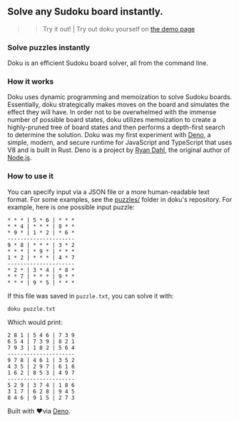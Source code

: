 ## Solve any Sudoku board instantly.
>> Try it out! | Try out doku yourself on [the demo page]({{src:demo}})

### Solve puzzles instantly
Doku is an efficient Sudoku board solver, all from the command line.

### How it works
Doku uses dynamic programming and memoization to solve Sudoku boards. Essentially, doku strategically makes moves on the board and simulates the effect they will have. In order not to be overwhelmed with the immense number of possible board states, doku utilizes memoization to create a highly-pruned tree of board states and then performs a depth-first search to determine the solution.
Doku was my first experiment with [Deno](https://deno.land), a simple, modern, and secure runtime for JavaScript and TypeScript that uses V8 and is built in Rust. Deno is a project by [Ryan Dahl](https://en.wikipedia.org/wiki/Ryan_Dahl), the original author of [Node.js](https://nodejs.org).

### How to use it
You can specify input via a JSON file or a more human-readable text format. For some examples, see the [puzzles/](https://github.com/wcarhart/doku/tree/master/puzzles) folder in doku's repository.
For example, here is one possible input puzzle:
```
* * * | 5 * 6 | * * * 
* * 4 | * * * | 8 * * 
* 9 * | 1 * 2 | * 6 * 
---------------------
9 * 8 | * * * | 3 * 2 
* * * | * 9 * | * * * 
1 * 2 | * * * | 4 * 7 
---------------------
* 2 * | 3 * 4 | * 8 * 
* * 7 | * * * | 9 * * 
* * * | 9 * 5 | * * *
```
If this file was saved in `puzzle.txt`, you can solve it with:
```
doku puzzle.txt
```
Which would print:
```
2 8 1 | 5 4 6 | 7 3 9 
6 5 4 | 7 3 9 | 8 2 1 
7 9 3 | 1 8 2 | 5 6 4 
---------------------
9 7 8 | 4 6 1 | 3 5 2 
4 3 5 | 2 9 7 | 6 1 8 
1 6 2 | 8 5 3 | 4 9 7 
---------------------
5 2 9 | 3 7 4 | 1 8 6 
3 1 7 | 6 2 8 | 9 4 5 
8 4 6 | 9 1 5 | 2 7 3
```

Built with ❤️via [Deno](https://deno.land/).